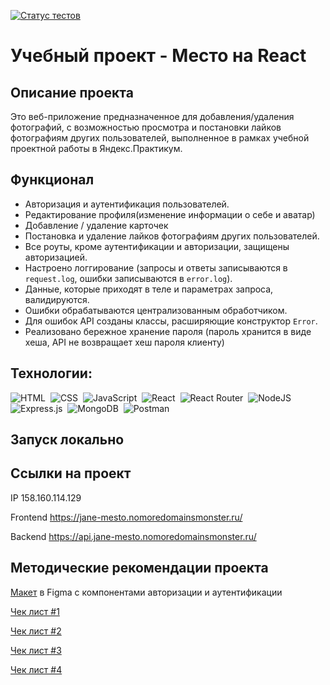 [![Статус тестов](../../actions/workflows/tests.yml/badge.svg)](../../actions/workflows/tests.yml)

# Учебный проект - Место на React

## Описание проекта

Это веб-приложение предназначенное для добавления/удаления фотографий, 
с возможностью просмотра и постановки лайков фотографиям других пользователей, 
выполненное в рамках учебной проектной работы в Яндекс.Практикум.

## Функционал

- Авторизация и аутентификация пользователей.
- Редактирование профиля(изменение информации о себе и аватар)
- Добавление / удаление карточек
- Постановка и удаление лайков фотографиям других пользователей.
- Все роуты, кроме аутентификации и авторизации, защищены авторизацией.
- Настроено логгирование (запросы и ответы записываются в `request.log`, ошибки записываются в `error.log`).
- Данные, которые приходят в теле и параметрах запроса, валидируются.
- Ошибки обрабатываются централизованным обработчиком.
- Для ошибок API созданы классы, расширяющие конструктор `Error`.
- Реализовано бережное хранение пароля (пароль хранится в виде хеша, API не возвращает хеш пароля клиенту)
  
## Технологии:

![HTML](https://img.shields.io/badge/HTML5-E34F26?style=for-the-badge&logo=html5&logoColor=white)&nbsp;
![CSS](https://img.shields.io/badge/CSS3-1572B6?style=for-the-badge&logo=css3&logoColor=white)&nbsp;
![JavaScript](https://img.shields.io/badge/JavaScript-323330?style=for-the-badge&logo=javascript&logoColor=F7DF1E)&nbsp;
![React](https://img.shields.io/badge/react-%2320232a.svg?style=for-the-badge&logo=react&logoColor=%2361DAFB)&nbsp;
![React Router](https://img.shields.io/badge/React_Router-CA4245?style=for-the-badge&logo=react-router&logoColor=white)&nbsp;
![NodeJS](https://img.shields.io/badge/node.js-6DA55F?style=for-the-badge&logo=node.js&logoColor=white)&nbsp;
![Express.js](https://img.shields.io/badge/express.js-%23404d59.svg?style=for-the-badge&logo=express&logoColor=%2361DAFB)&nbsp;
![MongoDB](https://img.shields.io/badge/MongoDB-%234ea94b.svg?style=for-the-badge&logo=mongodb&logoColor=white)&nbsp;
![Postman](https://img.shields.io/badge/Postman-FF6C37?style=for-the-badge&logo=postman&logoColor=white)&nbsp;


## Запуск локально


## Ссылки на проект

IP 158.160.114.129

Frontend https://jane-mesto.nomoredomainsmonster.ru/

Backend https://api.jane-mesto.nomoredomainsmonster.ru/

## Методические рекомендации проекта

[Макет](https://www.figma.com/file/5H3gsn5lIGPwzBPby9jAOo/JavaScript.-Sprint-12?node-id=4453%3A82&t=WNBIsjbJlm5xPiY2-0) в Figma с компонентами авторизации и аутентификации

[Чек лист #1](https://code.s3.yandex.net/web-developer/checklists-pdf/new-program/checklist-12.pdf)

[Чек лист #2](https://code.s3.yandex.net/web-developer/checklists-pdf/new-program/checklist_13.pdf)

[Чек лист #3](https://code.s3.yandex.net/web-developer/checklists-pdf/new-program/checklist_14.pdf)

[Чек лист #4](https://code.s3.yandex.net/web-developer/checklists-pdf/new-program/checklist_15.pdf)